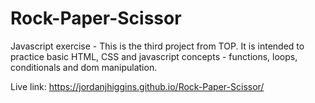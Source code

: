 # Rock-Paper-Scissor

Javascript exercise - This is the third project from TOP. It is intended to practice basic HTML, CSS and javascript concepts - functions, loops, conditionals and dom manipulation.

Live link: https://jordanjhiggins.github.io/Rock-Paper-Scissor/
